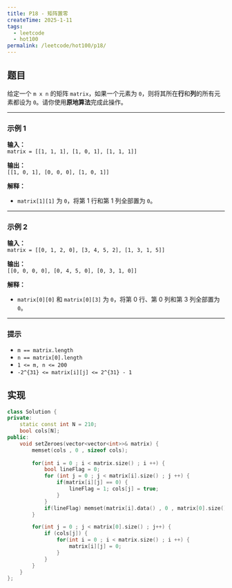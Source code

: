 ```yaml
---
title: P18 - 矩阵置零
createTime: 2025-1-11
tags:
  - leetcode
  - hot100
permalink: /leetcode/hot100/p18/
---
```


## 题目

给定一个 `m x n` 的矩阵 `matrix`，如果一个元素为 `0`，则将其所在**行**和**列**的所有元素都设为 `0`。请你使用**原地算法**完成此操作。

---

### 示例 1

**输入：**  
`matrix = [[1, 1, 1], [1, 0, 1], [1, 1, 1]]`

**输出：**  
`[[1, 0, 1], [0, 0, 0], [1, 0, 1]]`

**解释：**  
- `matrix[1][1]` 为 `0`，将第 1 行和第 1 列全部置为 `0`。

---

### 示例 2

**输入：**  
`matrix = [[0, 1, 2, 0], [3, 4, 5, 2], [1, 3, 1, 5]]`

**输出：**  
`[[0, 0, 0, 0], [0, 4, 5, 0], [0, 3, 1, 0]]`

**解释：**  
- `matrix[0][0]` 和 `matrix[0][3]` 为 `0`，将第 0 行、第 0 列和第 3 列全部置为 `0`。

---

### 提示

- `m == matrix.length`  
- `n == matrix[0].length`  
- `1 <= m, n <= 200`  
- `-2^{31} <= matrix[i][j] <= 2^{31} - 1`  

## 实现

```cpp
class Solution {
private:
    static const int N = 210;
    bool cols[N];
public:
    void setZeroes(vector<vector<int>>& matrix) {
        memset(cols , 0 , sizeof cols);
        
        for(int i = 0 ; i < matrix.size() ; i ++) {
            bool lineFlag = 0;
            for (int j = 0 ; j < matrix[i].size() ; j ++) {
                if(matrix[i][j] == 0) {
                    lineFlag = 1; cols[j] = true;
                }
            }
            if(lineFlag) memset(matrix[i].data() , 0 , matrix[0].size() * sizeof(int));
        }

        for(int j = 0 ; j < matrix[0].size() ; j++) {
            if (cols[j]) {
                for(int i = 0 ; i < matrix.size() ; i ++) {
                    matrix[i][j] = 0;
                }
            }
        }
    }
};
```